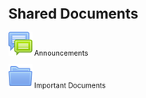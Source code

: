 # Shared Documents

![](../../../../../media/icon.svg) Announcements

![](../../../../../media/folder.svg) Important Documents

